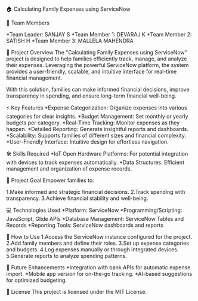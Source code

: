 🏠 Calculating Family Expenses using ServiceNow

👥 Team Members

*Team Leader: SANJAY S
*Team Member 1: DEVARAJ K
*Team Member 2: SATISH H
*Team Member 3: MALLELA MAHENDRA 

📌 Project Overview
The "Calculating Family Expenses using ServiceNow" project is designed to help families efficiently track, manage, and analyze their expenses. Leveraging the powerful ServiceNow platform, the system provides a user-friendly, scalable, and intuitive interface for real-time financial management.

With this solution, families can make informed financial decisions, improve transparency in spending, and ensure long-term financial well-being.

⚡ Key Features
*Expense Categorization: Organize expenses into various categories for clear insights.
*Budget Management: Set monthly or yearly budgets per category.
*Real-Time Tracking: Monitor expenses as they happen.
*Detailed Reporting: Generate insightful reports and dashboards.
*Scalability: Supports families of different sizes and financial complexity.
*User-Friendly Interface: Intuitive design for effortless navigation.

🛠 Skills Required
*IoT Open Hardware Platforms: For potential integration with devices to track expenses automatically.
*Data Structures: Efficient management and organization of expense records.

🎯 Project Goal
Empower families to:

1.Make informed and strategic financial decisions.
2.Track spending with transparency.
3.Achieve financial stability and well-being.

💻 Technologies Used
*Platform: ServiceNow
*Programming/Scripting: JavaScript, Glide APIs
*Database Management: ServiceNow Tables and Records
*Reporting Tools: ServiceNow dashboards and reports

🚀 How to Use
1.Access the ServiceNow instance configured for the project.
2.Add family members and define their roles.
3.Set up expense categories and budgets.
4.Log expenses manually or through integrated devices.
5.Generate reports to analyze spending patterns.

🔮 Future Enhancements
*Integration with bank APIs for automatic expense import.
*Mobile app version for on-the-go tracking.
*AI-based suggestions for optimized budgeting.

📄 License
This project is licensed under the MIT License.
